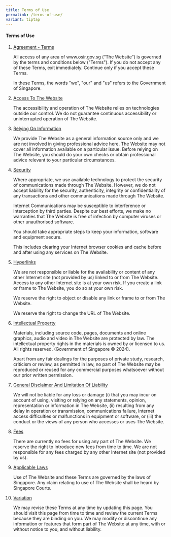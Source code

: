 ```yaml
---
title: Terms of Use
permalink: /terms-of-use/
variant: tiptap
---
```

<h4><strong>Terms of Use</strong></h4>
<ol data-tight="true" class="tight">
<li>
<p><u>Agreement - Terms</u>
</p>
<p>All access of any area of&nbsp;www.osir.gov.sg&nbsp;(“The Website”) is
governed by the terms and conditions below ("Terms"). If you do not accept
any of these Terms, exit immediately. Continue only if you accept these
Terms.</p>
<p>In these Terms, the words "we", "our" and "us" refers to the Government
of Singapore.</p>
<p></p>
</li>
<li>
<p><u>Access To The Website</u>
</p>
<p>The accessibility and operation of The Website relies on technologies
outside our control. We do not guarantee continuous accessibility or uninterrupted
operation of The Website.</p>
<p></p>
</li>
<li>
<p><u>Relying On Information</u>
</p>
<p>We provide The Website as a general information source only and we are
not involved in giving professional advice here. The Website may not cover
all information available on a particular issue. Before relying on The
Website, you should do your own checks or obtain professional advice relevant
to your particular circumstances.</p>
<p></p>
</li>
<li>
<p><u>Security</u>
</p>
<p>Where appropriate, we use available technology to protect the security
of communications made through The Website. However, we do not accept liability
for the security, authenticity, integrity or confidentiality of any transactions
and other communications made through The Website.</p>
<p></p>
<p>Internet Communications may be susceptible to interference or interception
by third parties. Despite our best efforts, we make no warranties that
The Website is free of infection by computer viruses or other unauthorised
software.</p>
<p></p>
<p>You should take appropriate steps to keep your information, software and
equipment secure.</p>
<p></p>
<p>This includes clearing your Internet browser cookies and cache before
and after using any services on The Website.</p>
<p></p>
</li>
<li>
<p><u>Hyperlinks</u>
</p>
<p>We are not responsible or liable for the availability or content of any
other Internet site (not provided by us) linked to or from The Website.
Access to any other Internet site is at your own risk. If you create a
link or frame to The Website, you do so at your own risk.</p>
<p></p>
<p>We reserve the right to object or disable any link or frame to or from
The Website.</p>
<p></p>
<p>We reserve the right to change the URL of The Website.</p>
<p></p>
</li>
<li>
<p><u>Intellectual Property</u>
</p>
<p>Materials, including source code, pages, documents and online graphics,
audio and video in The Website are protected by law. The intellectual property
rights in the materials is owned by or licensed to us. All rights reserved.
(Government of Singapore © 2024).</p>
<p></p>
<p>Apart from any fair dealings for the purposes of private study, research,
criticism or review, as permitted in law, no part of The Website may be
reproduced or reused for any commercial purposes whatsoever without our
prior written permission.</p>
<p></p>
</li>
<li>
<p><u>General Disclaimer And Limitation Of Liability</u>
</p>
<p>We will not be liable for any loss or damage (i) that you may incur on
account of using, visiting or relying on any statements, opinion, representation
or information in The Website, (ii) resulting from any delay in operation
or transmission, communications failure, Internet access difficulties or
malfunctions in equipment or software, or (iii) the conduct or the views
of any person who accesses or uses The Website.</p>
<p></p>
</li>
<li>
<p><u>Fees</u>
</p>
<p>There are currently no fees for using any part of The Website. We reserve
the right to introduce new fees from time to time. We are not responsible
for any fees charged by any other Internet site (not provided by us).</p>
<p></p>
</li>
<li>
<p><u>Applicable Laws</u>
</p>
<p>Use of The Website and these Terms are governed by the laws of Singapore.
Any claim relating to use of The Website shall be heard by Singapore Courts.</p>
<p></p>
</li>
<li>
<p><u>Variation</u>
</p>
<p>We may revise these Terms at any time by updating this page. You should
visit this page from time to time and review the current Terms because
they are binding on you. We may modify or discontinue any information or
features that form part of The Website at any time, with or without notice
to you, and without liability.</p>
</li>
</ol>
<p></p>